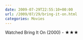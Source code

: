 ```yaml
---
date: 2009-07-29T22:55:10+00:00
url: /2009/07/29/bring-it-on.html
categories: Movies
---
```

Watched Bring It On (2000) - ★★★




